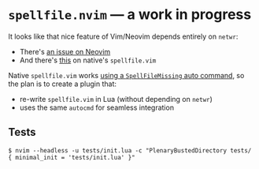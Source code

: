 # `spellfile.nvim` — a work in progress

It looks like that nice feature of Vim/Neovim depends entirely on `netwr`:
* There's [an issue on Neovim](https://github.com/neovim/neovim/issues/7189)
* And there's [this](https://github.com/neovim/neovim/blob/7e97c773e3ba78fcddbb2a0b9b0d572c8210c83e/runtime/autoload/spellfile.vim#L19) on native's `spellfile.vim`

Native `spellfile.vim` works [using a `SpellFileMissing` auto command](https://github.com/neovim/neovim/blob/7e97c773e3ba78fcddbb2a0b9b0d572c8210c83e/runtime/doc/spell.txt#L657-L658), so the plan is to create a plugin that:
* re-write `spellfile.vim` in Lua (without depending on `netwr`)
* uses the same `autocmd` for seamless integration

## Tests

```console
$ nvim --headless -u tests/init.lua -c "PlenaryBustedDirectory tests/ { minimal_init = 'tests/init.lua' }"
```
